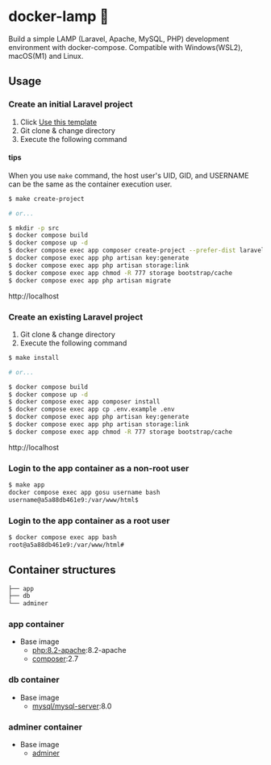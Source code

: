 # docker-lamp 🐳

Build a simple LAMP (Laravel, Apache, MySQL, PHP) development environment with docker-compose. Compatible with Windows(WSL2), macOS(M1) and Linux.

## Usage

### Create an initial Laravel project

1. Click [Use this template](https://github.com/ucan-lab/docker-laravel/generate)
2. Git clone & change directory
3. Execute the following command

#### tips

When you use `make` command, the host user's UID, GID, and USERNAME can be the same as the container execution user.

```bash
$ make create-project

# or...

$ mkdir -p src
$ docker compose build
$ docker compose up -d
$ docker compose exec app composer create-project --prefer-dist laravel/laravel .
$ docker compose exec app php artisan key:generate
$ docker compose exec app php artisan storage:link
$ docker compose exec app chmod -R 777 storage bootstrap/cache
$ docker compose exec app php artisan migrate
```

http://localhost

### Create an existing Laravel project

1. Git clone & change directory
2. Execute the following command

```bash
$ make install

# or...

$ docker compose build
$ docker compose up -d
$ docker compose exec app composer install
$ docker compose exec app cp .env.example .env
$ docker compose exec app php artisan key:generate
$ docker compose exec app php artisan storage:link
$ docker compose exec app chmod -R 777 storage bootstrap/cache
```

http://localhost

### Login to the app container as a non-root user

```bash
$ make app
docker compose exec app gosu username bash
username@a5a88db461e9:/var/www/html$
```

### Login to the app container as a root user

```bash
$ docker compose exec app bash
root@a5a88db461e9:/var/www/html#
```

## Container structures

```bash
├── app
├── db
└── adminer
```

### app container

- Base image
  - [php:8.2-apache](https://hub.docker.com/_/php):8.2-apache
  - [composer](https://hub.docker.com/_/composer):2.7

### db container

- Base image
  - [mysql/mysql-server](https://hub.docker.com/r/mysql/mysql-server):8.0

### adminer container

- Base image
  - [adminer](https://hub.docker.com/_/adminer)
